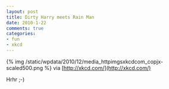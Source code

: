 ```yaml
--- 
layout: post
title: Dirty Harry meets Rain Man
date: 2010-1-22
comments: true
categories: 
- fun
- xkcd
---
```

{% img /static/wpdata/2010/12/media_httpimgsxkcdcom_copjx-scaled500.png %}
via [http://xkcd.com/](http://xkcd.com/) 

Hrhr ;-)
